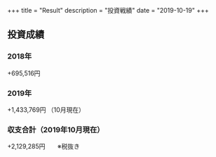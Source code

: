 +++
title = "Result"
description = "投資戦績"
date = "2019-10-19"
+++

## 投資成績
### 2018年
+695,516円  

### 2019年
+1,433,769円  （10月現在）  

### 収支合計（2019年10月現在）
+2,129,285円　　※税抜き

